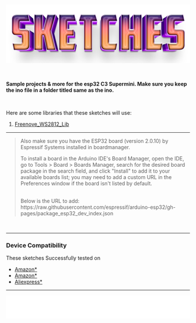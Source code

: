 ![Header](/Images/Sketch-Header.png)

<br>

<b>Sample projects & more for the esp32 C3 Supermini. Make sure you keep the ino file in a folder titled same as the ino.</b>

<br>

Here are some libraries that these sketches will use:
<ol>
  <li><a href=https://github.com/Freenove/Freenove_WS2812_Lib_for_ESP32>Freenove_WS2812_Lib</a></li>
</ol>

---

>Also make sure you have the ESP32 board (version 2.0.10) by Espressif Systems installed in boardmanager.
>
>To install a board in the Arduino IDE's Board Manager, open the IDE, go to Tools > Board > Boards Manager, 
>search for the desired board package in the search field, and click "Install" to add it to your available boards list; 
>you may need to add a custom URL in the Preferences window if the board isn't listed by default.
>
><br>
>Below is the URL to add: <br>
>https://raw.githubusercontent.com/espressif/arduino-esp32/gh-pages/package_esp32_dev_index.json


<br>

___

### Device Compatibility

These sketches Successfully tested on
- [Amazon\*]()
- [Amazon\*]()
- [Aliexpress\*]()

---

<p align="center">
<img src="https://github.com/ATOMNFT/ESP32-CYD-Projects/blob/main/images/Repolike.svg">
</p>